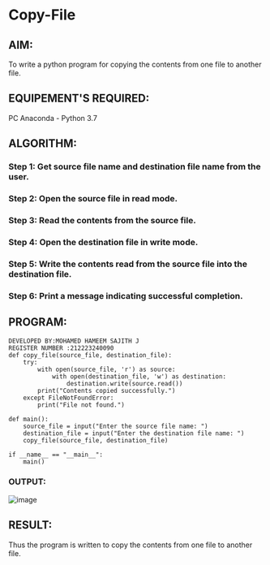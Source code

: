 # Copy-File
## AIM:
To write a python program for copying the contents from one file to another file.
## EQUIPEMENT'S REQUIRED: 
PC
Anaconda - Python 3.7
## ALGORITHM: 
### Step 1: Get source file name and destination file name from the user.

### Step 2: Open the source file in read mode.
 
### Step 3: Read the contents from the source file.

### Step 4:  Open the destination file in write mode.

### Step 5:  Write the contents read from the source file into the destination file.

### Step 6: Print a message indicating successful completion.

## PROGRAM:
```
DEVELOPED BY:MOHAMED HAMEEM SAJITH J
REGISTER NUMBER :212223240090
def copy_file(source_file, destination_file):
    try:
        with open(source_file, 'r') as source:
            with open(destination_file, 'w') as destination:
                destination.write(source.read())
        print("Contents copied successfully.")
    except FileNotFoundError:
        print("File not found.")

def main():
    source_file = input("Enter the source file name: ")
    destination_file = input("Enter the destination file name: ")
    copy_file(source_file, destination_file)

if __name__ == "__main__":
    main()
```

### OUTPUT:

![image](https://github.com/Sajith7862/Copy-File/assets/145972360/68271977-142d-4c9e-8f90-9ff2ca148c71)

## RESULT:
Thus the program is written to copy the contents from one file to another file.
